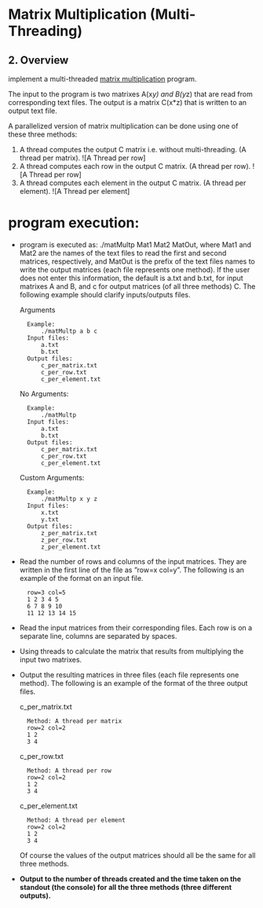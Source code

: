 # Matrix Multiplication (Multi-Threading)

## 2. Overview

implement a multi-threaded [matrix multiplication](https://www.mathsisfun.com/algebra/matrix-multiplying.html) program.

The input to the program is two matrixes A(x*y) and B(y*z) that are read from corresponding text files. The output is a matrix C(x*z) that is written to an output text file.

A parallelized version of matrix multiplication can be done using one of these three methods:

1. A thread computes the output C matrix i.e. without multi-threading. (A thread per matrix).
![A Thread per row]
2. A thread computes each row in the output C matrix. (A thread per row).
![A Thread per row]
3. A thread computes each element in the output C matrix. (A thread per element).
![A Thread per element]

# program execution:

* program is executed as: ./matMultp Mat1 Mat2 MatOut, where Mat1 and Mat2 are the names of the text files to read the first and second matrices, respectively, and MatOut is the prefix of the text files names to write the output matrices (each file represents one method). If the user does not enter this information, the default is a.txt and b.txt, for input matrixes A and B, and c for output matrices (of all three methods) C. The following example should clarify inputs/outputs files.

    Arguments

        Example: 
            ./matMultp a b c
        Input files: 
            a.txt 
            b.txt
        Output files: 
            c_per_matrix.txt
            c_per_row.txt
            c_per_element.txt

    No Arguments:

        Example: 
            ./matMultp
        Input files: 
            a.txt 
            b.txt
        Output files: 
            c_per_matrix.txt
            c_per_row.txt
            c_per_element.txt

    Custom Arguments:

        Example: 
            ./matMultp x y z
        Input files: 
            x.txt 
            y.txt
        Output files: 
            z_per_matrix.txt
            z_per_row.txt
            z_per_element.txt

* Read the number of rows and columns of the input matrices. They are written in the first line of the file as ”row=x col=y”. The following is an example of the format on an input file.

        row=3 col=5
        1 2 3 4 5
        6 7 8 9 10
        11 12 13 14 15

* Read the input matrices from their corresponding files. Each row is on a separate line, columns are separated by spaces.
* Using threads to calculate the matrix that results from multiplying the input two matrixes.
* Output the resulting matrices in three files (each file represents one method). The following is an example of the format of the three output files.

    c_per_matrix.txt

        Method: A thread per matrix
        row=2 col=2
        1 2
        3 4

    c_per_row.txt

        Method: A thread per row
        row=2 col=2
        1 2
        3 4

    c_per_element.txt

        Method: A thread per element
        row=2 col=2
        1 2
        3 4

    Of course the values of the output matrices should all be the same for all three methods.

* **Output to the number of threads created and the time taken on the standout (the console) for all the three methods (three different outputs).**
